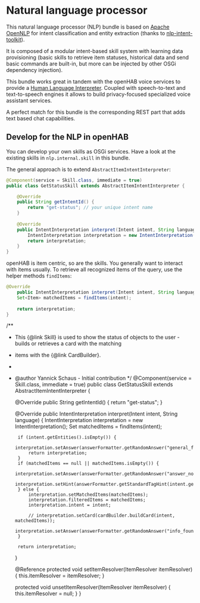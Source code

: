 # Natural language processor

This natural language processor (NLP) bundle is based on [Apache OpenNLP](https://opennlp.apache.org) for intent classification and entity extraction (thanks to [nlp-intent-toolkit](https://github.com/mlehman/nlp-intent-toolkit)).

It is composed of a modular intent-based skill system with learning data provisioning (basic skills to retrieve item statuses, historical data and send basic commands are built-in, but more can be injected by other OSGi dependency injection).

This bundle works great in tandem with the openHAB voice services to provide a [Human Language Interpreter](http://docs.openhab.org/configuration/multimedia.html#human-language-interpreter). Coupled with speech-to-text and text-to-speech engines it allows to build privacy-focused specialized voice assistant services.

A perfect match for this bundle is the corresponding REST part that adds
text based chat capabilities.

## Develop for the NLP in openHAB

You can develop your own skills as OSGi services. Have a look at the existing skills in `nlp.internal.skill` in this bundle.

The general approach is to extend `AbstractItemIntentInterpreter`:

```java 
@Component(service = Skill.class, immediate = true)
public class GetStatusSkill extends AbstractItemIntentInterpreter {

    @Override
    public String getIntentId() {
        return "get-status"; // your unique intent name
    }
    
    @Override
    public IntentInterpretation interpret(Intent intent, String language) {
        IntentInterpretation interpretation = new IntentInterpretation();
        return interpretation;
    }
}
```

openHAB is item centric, so are the skills. You generally want to interact with items
usually. To retrieve all recognized items of the query, use the helper methods `findItems`:

```java
@Override
    public IntentInterpretation interpret(Intent intent, String language) {
    Set<Item> matchedItems = findItems(intent);
    
    return interpretation;
}
```

/**
 * This {@link Skill} is used to show the status of objects to the user - builds or retrieves a card with the matching
 * items with the {@link CardBuilder}.
 *
 * @author Yannick Schaus - Initial contribution
 */
@Component(service = Skill.class, immediate = true)
public class GetStatusSkill extends AbstractItemIntentInterpreter {

    @Override
    public String getIntentId() {
        return "get-status";
    }

    @Override
    public IntentInterpretation interpret(Intent intent, String language) {
        IntentInterpretation interpretation = new IntentInterpretation();
        Set<Item> matchedItems = findItems(intent);

        if (intent.getEntities().isEmpty()) {
            interpretation.setAnswer(answerFormatter.getRandomAnswer("general_failure"));
            return interpretation;
        }
        if (matchedItems == null || matchedItems.isEmpty()) {
            interpretation.setAnswer(answerFormatter.getRandomAnswer("answer_nothing_found"));
            interpretation.setHint(answerFormatter.getStandardTagHint(intent.getEntities()));
        } else {
            interpretation.setMatchedItems(matchedItems);
            interpretation.filteredItems = matchedItems;
            interpretation.intent = intent;

            // interpretation.setCard(cardBuilder.buildCard(intent, matchedItems));
            interpretation.setAnswer(answerFormatter.getRandomAnswer("info_found_simple"));
        }

        return interpretation;
    }

    @Reference
    protected void setItemResolver(ItemResolver itemResolver) {
        this.itemResolver = itemResolver;
    }

    protected void unsetItemResolver(ItemResolver itemResolver) {
        this.itemResolver = null;
    }
}